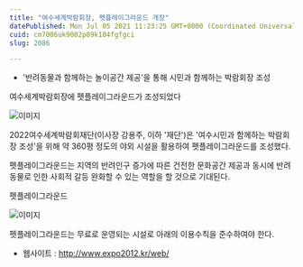 ```yaml
---
title: "여수세계박람회장, 펫플레이그라운드 개장"
datePublished: Mon Jul 05 2021 11:23:25 GMT+0000 (Coordinated Universal Time)
cuid: cm7006uk9002p09k104fgfgci
slug: 2086

---
```



- '반려동물과 함께하는 놀이공간 제공'을 통해 시민과 함께하는 박람회장 조성

여수세계박람회장에 펫플레이그라운드가 조성되었다

![이미지](https://cdn.hashnode.com/res/hashnode/image/upload/v1739249402089/2f1eafc2-376e-48f0-a7b3-febf94e3b8d6.png)

2022여수세계박람회재단(이사장 강용주, 이하 '재단')은 '여수시민과 함께하는 박람회장 조성'을 위해 약 360평 정도의 야외 시설을 활용하여 펫플레이그라운드를 조성했다.

펫플레이그라운드는 지역의 반려인구 증가에 따른 건전한 문화공간 제공과 동시에 반려동물로 인한 사회적 갈등 완화할 수 있는 역할을 할 것으로 기대된다.

펫플레이그라운드

![이미지](https://cdn.hashnode.com/res/hashnode/image/upload/v1739249404357/b30325f9-f515-4297-bb92-64c6d04a8204.png)

펫플레이그라운드는 무료로 운영되는 시설로 아래의 이용수칙을 준수하여야 한다.

- 웹사이트 : http://www.expo2012.kr/web/
